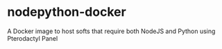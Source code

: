 # nodepython-docker
A Docker image to host softs that require both NodeJS and Python using Pterodactyl Panel
